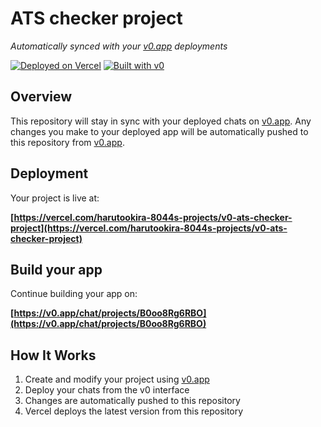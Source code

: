 # ATS checker project

*Automatically synced with your [v0.app](https://v0.app) deployments*

[![Deployed on Vercel](https://img.shields.io/badge/Deployed%20on-Vercel-black?style=for-the-badge&logo=vercel)](https://vercel.com/harutookira-8044s-projects/v0-ats-checker-project)
[![Built with v0](https://img.shields.io/badge/Built%20with-v0.app-black?style=for-the-badge)](https://v0.app/chat/projects/B0oo8Rg6RBO)

## Overview

This repository will stay in sync with your deployed chats on [v0.app](https://v0.app).
Any changes you make to your deployed app will be automatically pushed to this repository from [v0.app](https://v0.app).

## Deployment

Your project is live at:

**[https://vercel.com/harutookira-8044s-projects/v0-ats-checker-project](https://vercel.com/harutookira-8044s-projects/v0-ats-checker-project)**

## Build your app

Continue building your app on:

**[https://v0.app/chat/projects/B0oo8Rg6RBO](https://v0.app/chat/projects/B0oo8Rg6RBO)**

## How It Works

1. Create and modify your project using [v0.app](https://v0.app)
2. Deploy your chats from the v0 interface
3. Changes are automatically pushed to this repository
4. Vercel deploys the latest version from this repository
